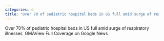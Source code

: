```yaml
---
categories: d
title: "Over 70 of pediatric hospital beds in US full amid surge of respiratory illnesses  GMA"
---
```

Over 70% of pediatric hospital beds in US full amid surge of respiratory illnesses&nbsp;&nbsp;GMAView Full Coverage on Google News